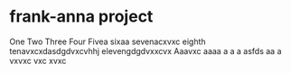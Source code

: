 # frank-anna project
One
Two
Three
Four
Fivea
sixaa
sevenacxvxc
eighth
tenavxcxdasdgdvxcvhhj
elevengdgdvxxcvx
Aaavxc
aaaa
a
a
a
asfds
aa
a
vxvxc
vxc
xvxc

